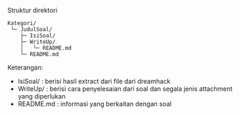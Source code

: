 Struktur direktori

```
Kategori/
 └─ JudulSoal/
    ├─ IsiSoal/
    ├─ WriteUp/
    │   └─ README.md
    └─ README.md
```

Keterangan:
- IsiSoal/ : berisi hasil extract dari file dari dreamhack
- WriteUp/ : berisi cara penyelesaian dari soal dan segala jenis attachment yang diperlukan
- README.md : informasi yang berkaitan dengan soal
